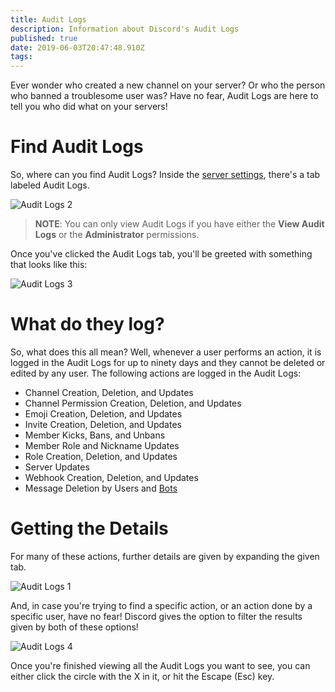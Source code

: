 ```yaml
---
title: Audit Logs
description: Information about Discord's Audit Logs
published: true
date: 2019-06-03T20:47:48.910Z
tags: 
---
```


Ever wonder who created a new channel on your server? Or who the person who banned a troublesome user was? Have no fear, Audit Logs are here to tell you who did what on your servers!

# Find Audit Logs
So, where can you find Audit Logs? Inside the [server settings](/server-settings), there's a tab labeled Audit Logs.

![Audit Logs 2](/audit-logs/audit-logs-2.png "Audit Logs 2")

> **NOTE**: You can only view Audit Logs if you have either the **View Audit Logs** or the **Administrator** permissions.

Once you've clicked the Audit Logs tab, you'll be greeted with something that looks like this:

![Audit Logs 3](/audit-logs/audit-logs-3.png "Audit Logs 3")

# What do they log?

So, what does this all mean? Well, whenever a user performs an action, it is logged in the Audit Logs for up to ninety days and they cannot be deleted or edited by any user. The following actions are logged in the Audit Logs:

* Channel Creation, Deletion, and Updates
* Channel Permission Creation, Deletion, and Updates
* Emoji Creation, Deletion, and Updates
* Invite Creation, Deletion, and Updates
* Member Kicks, Bans, and Unbans
* Member Role and Nickname Updates
* Role Creation, Deletion, and Updates
* Server Updates
* Webhook Creation, Deletion, and Updates
* Message Deletion by Users and [Bots](/bots)


# Getting the Details
For many of these actions, further details are given by expanding the given tab.

![Audit Logs 1](/audit-logs/audit-logs-1.png "Audit Logs 1")

And, in case you're trying to find a specific action, or an action done by a specific user, have no fear! Discord gives the option to filter the results given by both of these options!

![Audit Logs 4](/audit-logs/audit-logs-4.png "Audit Logs 4")

Once you're finished viewing all the Audit Logs you want to see, you can either click the circle with the X in it, or hit the Escape (Esc) key.